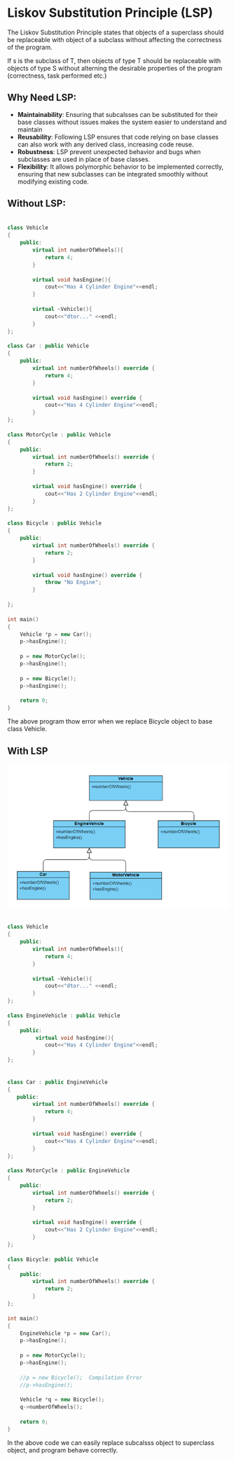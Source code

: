 # Liskov Substitution Principle (LSP)

The Liskov Substitution Principle states that objects of a superclass should be replaceable with object of a subclass without affecting the correctness of the program.

If s is the subclass of T, then objects of type T should be replaceable with objects of type S without alterning the desirable properties of the program (correctness, task performed etc.)

## Why Need LSP:

- **Maintainability**: Ensuring that subcalsses can be substituted for their base classes without issues makes the system easier to understand and maintain
- **Reusability**: Following LSP ensures that code relying on base classes can also work with any derived class, increasing code reuse.
- **Robustness**: LSP prevent unexpected behavior and bugs when subclasses are used in place of base classes.
- **Flexibility**: It allows polymorphic behavior to be implemented correctly, ensuring that new subclasses can be integrated smoothly without modifying existing code.

## Without LSP:

```cpp

class Vehicle
{
    public:
        virtual int numberOfWheels(){
            return 4;
        }

        virtual void hasEngine(){
            cout<<"Has 4 Cylinder Engine"<<endl;
        }

        virtual ~Vehicle(){
            cout<<"dtor..." <<endl;
        }
};

class Car : public Vehicle
{
    public:
        virtual int numberOfWheels() override {
            return 4;
        }

        virtual void hasEngine() override {
            cout<<"Has 4 Cylinder Engine"<<endl;
        }
};

class MotorCycle : public Vehicle
{
    public:
        virtual int numberOfWheels() override {
            return 2;
        }

        virtual void hasEngine() override {
            cout<<"Has 2 Cylinder Engine"<<endl;
        }
};

class Bicycle : public Vehicle
{
    public:
        virtual int numberOfWheels() override {
            return 2;
        }

        virtual void hasEngine() override {
            throw "No Engine";
        }

};

int main()
{
    Vehicle *p = new Car();
    p->hasEngine();

    p = new MotorCycle();
    p->hasEngine();

    p = new Bicycle();
    p->hasEngine();

    return 0;
}

```

The above program thow error when we replace Bicycle object to base class Vehicle.

## With LSP

![alt text](image.png)

```cpp

class Vehicle
{
    public:
        virtual int numberOfWheels(){
            return 4;
        }

        virtual ~Vehicle(){
            cout<<"dtor..." <<endl;
        }
};

class EngineVehicle : public Vehicle
{
    public:
         virtual void hasEngine(){
            cout<<"Has 4 Cylinder Engine"<<endl;
        }
};


class Car : public EngineVehicle
{
   public:
        virtual int numberOfWheels() override {
            return 4;
        }

        virtual void hasEngine() override {
            cout<<"Has 4 Cylinder Engine"<<endl;
        }
};

class MotorCycle : public EngineVehicle
{
    public:
        virtual int numberOfWheels() override {
            return 2;
        }

        virtual void hasEngine() override {
            cout<<"Has 2 Cylinder Engine"<<endl;
        }
};

class Bicycle: public Vehicle
{
    public:
        virtual int numberOfWheels() override {
            return 2;
        }
};

int main()
{
    EngineVehicle *p = new Car();
    p->hasEngine();

    p = new MotorCycle();
    p->hasEngine();

    //p = new Bicycle();  Compilation Error
    //p->hasEngine();

    Vehicle *q = new Bicycle();
    q->numberOfWheels();

    return 0;
}

```

In the above code we can easily replace subcalsss object to superclass object, and program behave correctly.


